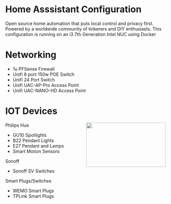 # Home Asssistant Configuration

Open source home automation that puts local control and privacy first. Powered by a worldwide community of tinkerers and DIY enthusiasts. This configuration is running on an i3 7th Generation Intel NUC using Docker

# Networking
- 1u PFSense Firewall
- Unifi 8 port 150w POE Switch
- Unifi 24 Port Switch
- Unifi UAC-AP-Pro Access Point
- Unifi UAC-NANO-HD Access Point

# IOT Devices
<img align="right" width="250" height="140" src="https://raw.githubusercontent.com/noodlemctwoodle/hassio/master/www/logo-hue.png">

Philips Hue
- GU10 Spotlights
- B22 Pendant Lights
- E27 Pendant and Lamps
- Smart Motion Sensors

Sonoff
- Sonoff SV Switches

Smart Plugs/Switches
- WEMO Smart Plugs
- TPLink Smart Plugs 

